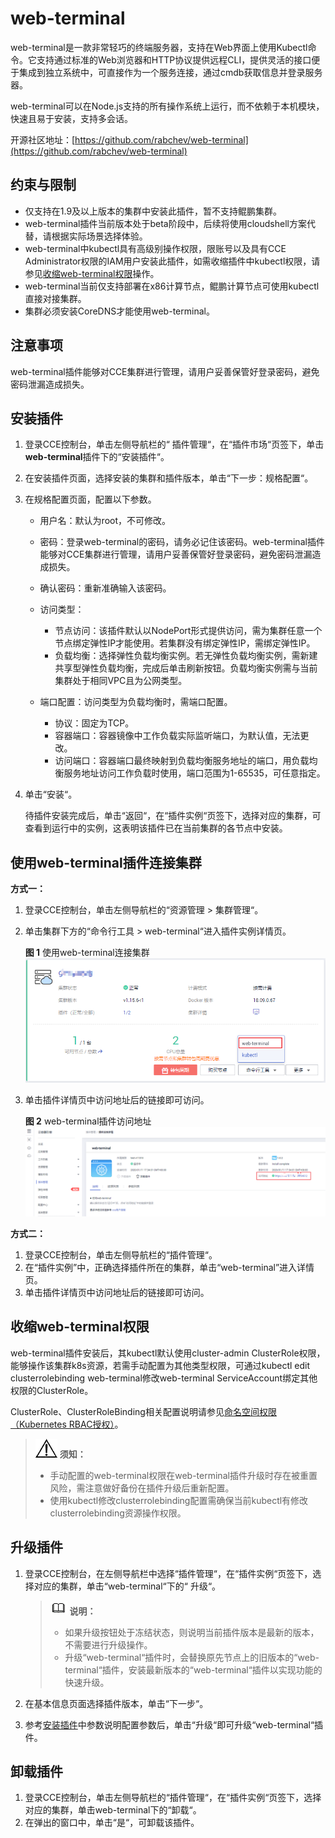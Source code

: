 # web-terminal<a name="cce_01_0134"></a>

web-terminal是一款非常轻巧的终端服务器，支持在Web界面上使用Kubectl命令。它支持通过标准的Web浏览器和HTTP协议提供远程CLI，提供灵活的接口便于集成到独立系统中，可直接作为一个服务连接，通过cmdb获取信息并登录服务器。

web-terminal可以在Node.js支持的所有操作系统上运行，而不依赖于本机模块，快速且易于安装，支持多会话。

开源社区地址：[https://github.com/rabchev/web-terminal](https://github.com/rabchev/web-terminal)

## 约束与限制<a name="section628693291119"></a>

-   仅支持在1.9及以上版本的集群中安装此插件，暂不支持鲲鹏集群。
-   web-terminal插件当前版本处于beta阶段中，后续将使用cloudshell方案代替，请根据实际场景选择体验。
-   web-terminal中kubectl具有高级别操作权限，限账号以及具有CCE Administrator权限的IAM用户安装此插件，如需收缩插件中kubectl权限，请参见[收缩web-terminal权限](#section62000142412)操作。
-   web-terminal当前仅支持部署在x86计算节点，鲲鹏计算节点可使用kubectl直接对接集群。
-   集群必须安装CoreDNS才能使用web-terminal。

## 注意事项<a name="section1357919311966"></a>

web-terminal插件能够对CCE集群进行管理，请用户妥善保管好登录密码，避免密码泄漏造成损失。

## 安装插件<a name="section41861311141210"></a>

1.  登录CCE控制台，单击左侧导航栏的“ 插件管理“，在“插件市场“页签下，单击**web-terminal**插件下的“安装插件“。
2.  在安装插件页面，选择安装的集群和插件版本，单击“下一步：规格配置“。
3.  <a name="li153748218613"></a>在规格配置页面，配置以下参数。
    -   用户名：默认为root，不可修改。
    -   密码：登录web-terminal的密码，请务必记住该密码。web-terminal插件能够对CCE集群进行管理，请用户妥善保管好登录密码，避免密码泄漏造成损失。
    -   确认密码：重新准确输入该密码。
    -   访问类型：
        -   节点访问：该插件默认以NodePort形式提供访问，需为集群任意一个节点绑定弹性IP才能使用。若集群没有绑定弹性IP，需绑定弹性IP。
        -   负载均衡：选择弹性负载均衡实例。若无弹性负载均衡实例，需新建共享型弹性负载均衡，完成后单击刷新按钮。负载均衡实例需与当前集群处于相同VPC且为公网类型。

    -   端口配置：访问类型为负载均衡时，需端口配置。
        -   协议：固定为TCP。
        -   容器端口：容器镜像中工作负载实际监听端口，为默认值，无法更改。
        -   访问端口：容器端口最终映射到负载均衡服务地址的端口，用负载均衡服务地址访问工作负载时使用，端口范围为1-65535，可任意指定。

4.  单击“安装“。

    待插件安装完成后，单击“返回“，在“插件实例“页签下，选择对应的集群，可查看到运行中的实例，这表明该插件已在当前集群的各节点中安装。


## 使用web-terminal插件连接集群<a name="section115151890220"></a>

**方式一：**

1.  登录CCE控制台，单击左侧导航栏的“资源管理 \> 集群管理“。
2.  单击集群下方的“命令行工具 \> web-terminal“进入插件实例详情页。

    **图 1**  使用web-terminal连接集群<a name="fig363789132816"></a>  
    ![](figures/使用web-terminal连接集群.png "使用web-terminal连接集群")

3.  单击插件详情页中访问地址后的链接即可访问。

    **图 2**  web-terminal插件访问地址<a name="fig109178487467"></a>  
    ![](figures/web-terminal插件访问地址.png "web-terminal插件访问地址")


**方式二：**

1.  登录CCE控制台，单击左侧导航栏的“插件管理“。
2.  在“插件实例”中，正确选择插件所在的集群，单击“web-terminal”进入详情页。
3.  单击插件详情页中访问地址后的链接即可访问。

## 收缩web-terminal权限<a name="section62000142412"></a>

web-terminal插件安装后，其kubectl默认使用cluster-admin ClusterRole权限，能够操作该集群k8s资源，若需手动配置为其他类型权限，可通过kubectl edit clusterrolebinding web-terminal修改web-terminal ServiceAccount绑定其他权限的ClusterRole。

ClusterRole、ClusterRoleBinding相关配置说明请参见[命名空间权限（Kubernetes RBAC授权）](命名空间权限（Kubernetes-RBAC授权）-180.md)。

>![](public_sys-resources/icon-notice.gif) **须知：** 
>-   手动配置的web-terminal权限在web-terminal插件升级时存在被重置风险，需注意做好备份在插件升级后重新配置。
>-   使用kubectl修改clusterrolebinding配置需确保当前kubectl有修改clusterrolebinding资源操作权限。

## 升级插件<a name="section23441939916"></a>

1.  登录CCE控制台，在左侧导航栏中选择“插件管理“，在“插件实例“页签下，选择对应的集群，单击“web-terminal“下的“ 升级“。

    >![](public_sys-resources/icon-note.gif) **说明：** 
    >-   如果升级按钮处于冻结状态，则说明当前插件版本是最新的版本，不需要进行升级操作。
    >-   升级“web-terminal“插件时，会替换原先节点上的旧版本的“web-terminal“插件，安装最新版本的“web-terminal“插件以实现功能的快速升级。

2.  在基本信息页面选择插件版本，单击“下一步“。
3.  参考[安装插件](#li153748218613)中参数说明配置参数后，单击“升级“即可升级“web-terminal“插件。

## 卸载插件<a name="section65651488131"></a>

1.  登录CCE控制台，单击左侧导航栏的“插件管理“，在“插件实例“页签下，选择对应的集群，单击web-terminal下的“卸载“。
2.  在弹出的窗口中，单击“是“，可卸载该插件。

